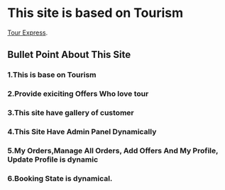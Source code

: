# This site is based on Tourism

 [Tour Express](https://tour-express-bd.web.app/).

## Bullet Point About This Site

### 1.This is base on Tourism 
### 2.Provide exiciting Offers Who love tour 
### 3.This site have gallery of customer 
### 4.This Site Have Admin Panel Dynamically
### 5.My Orders,Manage All Orders, Add Offers And My Profile, Update Profile is dynamic
### 6.Booking State is dynamical.

